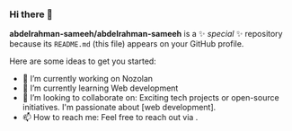 ### Hi there 👋


**abdelrahman-sameeh/abdelrahman-sameeh** is a ✨ _special_ ✨ repository because its `README.md` (this file) appears on your GitHub profile.

Here are some ideas to get you started:

- 🔭 I’m currently working on Nozolan
- 🌱 I’m currently learning Web development
- 👯 I’m looking to collaborate on: Exciting tech projects or open-source initiatives. I'm passionate about [web development].
- 📫 How to reach me: Feel free to reach out via .
